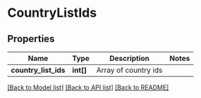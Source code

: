 # CountryListIds

## Properties
Name | Type | Description | Notes
------------ | ------------- | ------------- | -------------
**country_list_ids** | **int[]** | Array of country ids | 

[[Back to Model list]](../../README.md#documentation-for-models) [[Back to API list]](../../README.md#documentation-for-api-endpoints) [[Back to README]](../../README.md)

